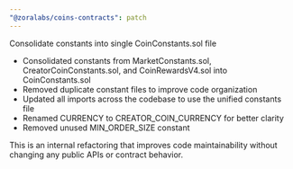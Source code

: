 ```yaml
---
"@zoralabs/coins-contracts": patch
---
```


Consolidate constants into single CoinConstants.sol file

- Consolidated constants from MarketConstants.sol, CreatorCoinConstants.sol, and CoinRewardsV4.sol into CoinConstants.sol
- Removed duplicate constant files to improve code organization
- Updated all imports across the codebase to use the unified constants file
- Renamed CURRENCY to CREATOR_COIN_CURRENCY for better clarity
- Removed unused MIN_ORDER_SIZE constant

This is an internal refactoring that improves code maintainability without changing any public APIs or contract behavior.
